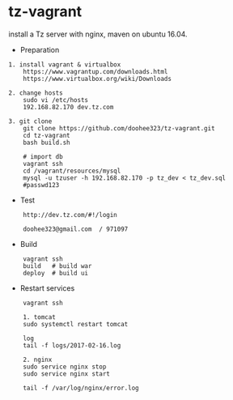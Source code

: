 # tz-vagrant

install a Tz server with nginx, maven on ubuntu 16.04. 

- Preparation
```
1. install vagrant & virtualbox
	https://www.vagrantup.com/downloads.html
	https://www.virtualbox.org/wiki/Downloads
	
2. change hosts
	sudo vi /etc/hosts
	192.168.82.170 dev.tz.com	

3. git clone 
	git clone https://github.com/doohee323/tz-vagrant.git
	cd tz-vagrant
	bash build.sh

	# import db
	vagrant ssh	
	cd /vagrant/resources/mysql
	mysql -u tzuser -h 192.168.82.170 -p tz_dev < tz_dev.sql 
	#passwd123
```

- Test
```
	http://dev.tz.com/#!/login	
	
	doohee323@gmail.com  / 971097
```

- Build
```
	vagrant ssh
	build	# build war
	deploy	# build ui
```

- Restart services
```
	vagrant ssh
	
	1. tomcat
	sudo systemctl restart tomcat
	
	log
	tail -f logs/2017-02-16.log
	
	2. nginx
	sudo service nginx stop
	sudo service nginx start
	
	tail -f /var/log/nginx/error.log
```




